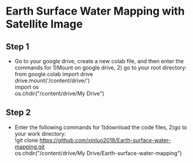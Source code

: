 # Earth Surface Water Mapping with Satellite Image
## Step 1
- Go to your google drive, create a new colab file, and then enter the commands for 1)Mount on google drive, 2) go to your root directory:    
from google.colab import drive  
drive.mount('/content/drive/')  
import os    
os.chdir("/content/drive/My Drive")  

## Step 2
-  Enter the following commands for 1)download the code files, 2)go to your work directory:   
!git clone https://github.com/xinluo2018/Earth-surface-water-mapping.git  
os.chdir("/content/drive/My Drive/Earth-surface-water-mapping")
